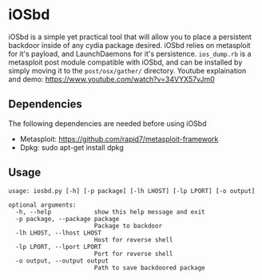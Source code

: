 # iOSbd
iOSbd is a simple yet practical tool that will allow you to place a persistent backdoor inside of any cydia package desired. iOSbd relies on metasploit for it's payload, and LaunchDaemons for it's persistence. `ios_dump.rb` is a metasploit post module compatible with iOSbd, and can be installed by simply moving it to the `post/osx/gather/` directory. Youtube explaination and demo: https://www.youtube.com/watch?v=34VYX57vJm0

Dependencies
--------------
The following dependencies are needed before using iOSbd
- Metasploit: https://github.com/rapid7/metasploit-framework
- Dpkg: sudo apt-get install dpkg

Usage
-------------
```
usage: iosbd.py [-h] [-p package] [-lh LHOST] [-lp LPORT] [-o output]

optional arguments:
  -h, --help            show this help message and exit
  -p package, --package package
                        Package to backdoor
  -lh LHOST, --lhost LHOST
                        Host for reverse shell
  -lp LPORT, --lport LPORT
                        Port for reverse shell
  -o output, --output output
                        Path to save backdoored package
                        
```
